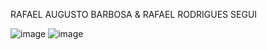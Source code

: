 RAFAEL AUGUSTO BARBOSA & RAFAEL RODRIGUES SEGUI

![image](https://github.com/user-attachments/assets/bcb2b3b7-d4e3-4e22-9aa0-0ca080567fa0)
![image](https://github.com/user-attachments/assets/09f38d01-c00c-499c-8fa2-5d6aa44c1f5f)
